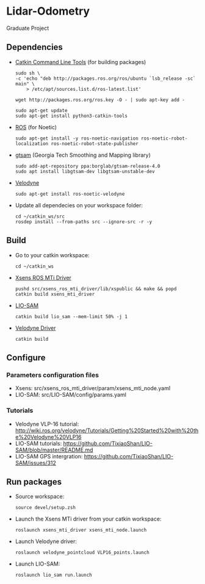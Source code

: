 # Lidar-Odometry
Graduate Project

## Dependencies
- [Catkin Command Line Tools](https://catkin-tools.readthedocs.io) (for building packages)
    ```
    sudo sh \
    -c 'echo "deb http://packages.ros.org/ros/ubuntu `lsb_release -sc` main" \
        > /etc/apt/sources.list.d/ros-latest.list'

    wget http://packages.ros.org/ros.key -O - | sudo apt-key add -

    sudo apt-get update
    sudo apt-get install python3-catkin-tools
    ```
- [ROS](http://wiki.ros.org/ROS/Installation) (for Noetic)
    ```
    sudo apt-get install -y ros-noetic-navigation ros-noetic-robot-localization ros-noetic-robot-state-publisher
    ```
- [gtsam](https://gtsam.org/get_started/) (Georgia Tech Smoothing and Mapping library)
    ```
    sudo add-apt-repository ppa:borglab/gtsam-release-4.0
    sudo apt install libgtsam-dev libgtsam-unstable-dev
    ```
- [Velodyne](http://wiki.ros.org/velodyne)
    ```
    sudo apt-get install ros-noetic-velodyne
    ```
- Update all dependecies on your workspace folder:
    ```
    cd ~/catkin_ws/src
    rosdep install --from-paths src --ignore-src -r -y
    ```
## Build
- Go to your catkin workspace:
    ```
    cd ~/catkin_ws
    ```
- [Xsens ROS MTi Driver](http://wiki.ros.org/xsens_mti_driver)
    ```
    pushd src/xsens_ros_mti_driver/lib/xspublic && make && popd
    catkin build xsens_mti_driver
    ```
- [LIO-SAM](https://github.com/TixiaoShan/LIO-SAM)
    ```
    catkin build lio_sam --mem-limit 50% -j 1
    ```
- [Velodyne Driver](http://wiki.ros.org/velodyne/Tutorials/Getting%20Started%20with%20the%20Velodyne%20VLP16)
    ```
    catkin build
    ```
## Configure
### Parameters configuration files
- Xsens: src/xsens_ros_mti_driver/param/xsens_mti_node.yaml
- LIO-SAM: src/LIO-SAM/config/params.yaml
### Tutorials
- Velodyne VLP-16 tutorial: http://wiki.ros.org/velodyne/Tutorials/Getting%20Started%20with%20the%20Velodyne%20VLP16
- LIO-SAM tutorials: https://github.com/TixiaoShan/LIO-SAM/blob/master/README.md
- LIO-SAM GPS intergration: https://github.com/TixiaoShan/LIO-SAM/issues/312

## Run packages
- Source workspace:
    ```
    source devel/setup.zsh
    ```
- Launch the Xsens MTi driver from your catkin workspace:
    ```
    roslaunch xsens_mti_driver xsens_mti_node.launch
    ```
- Launch Velodyne driver:
    ```
    roslaunch velodyne_pointcloud VLP16_points.launch
    ```
- Launch LIO-SAM:
    ```
    roslaunch lio_sam run.launch
    ```
    